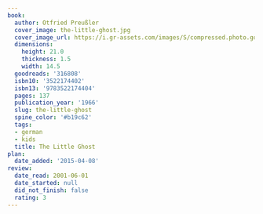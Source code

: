 ```yaml
---
book:
  author: Otfried Preußler
  cover_image: the-little-ghost.jpg
  cover_image_url: https://i.gr-assets.com/images/S/compressed.photo.goodreads.com/books/1392994064l/316808._SX98_.jpg
  dimensions:
    height: 21.0
    thickness: 1.5
    width: 14.5
  goodreads: '316808'
  isbn10: '3522174402'
  isbn13: '9783522174404'
  pages: 137
  publication_year: '1966'
  slug: the-little-ghost
  spine_color: '#b19c62'
  tags:
  - german
  - kids
  title: The Little Ghost
plan:
  date_added: '2015-04-08'
review:
  date_read: 2001-06-01
  date_started: null
  did_not_finish: false
  rating: 3
---
```

